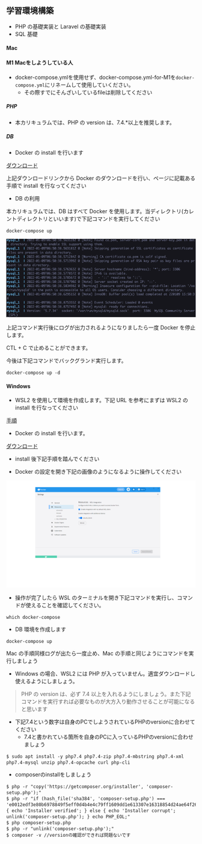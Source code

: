 ## 学習環境構築

- PHP の基礎実装と Laravel の基礎実装
- SQL 基礎

#### Mac

#### M1 Macをしようしている人

- docker-compose.ymlを使用せず、docker-compose.yml-for-M1を`docker-compose.yml`にリネームして使用していください。
  - その際すでにそんざいしているfileは削除してください

##### PHP

- 本カリキュラムでは、PHP の version は、7.4.\*以上を推奨します。

##### DB

- Docker の install を行います

[ダウンロード](https://matsuand.github.io/docs.docker.jp.onthefly/desktop/mac/install/)

上記ダウンロードリンクから Docker のダウンロードを行い、ページに記載ある手順で install を行なってください

- DB の利用

本カリキュラムでは、DB はすべて Docker を使用します。当ディレクトリ(カレントディレクトリといいます)で下記コマンドを実行してください

```shell
docker-compose up
```

![Logs](./img/mysql_logs.png)

上記コマンド実行後にログが出力されるようになりましたら一度 Docker を停止します。

CTL + C で止めることができます。

今後は下記コマンドでバックグランド実行します。

```shell
docker-compose up -d
```

#### Windows

- WSL2 を使用して環境を作成します。下記 URL を参考にまずは WSL2 の install を行なってください

[手順](https://docs.microsoft.com/ja-jp/windows/wsl/install)

- Docker の install を行います。

[ダウンロード](https://docs.docker.com/desktop/windows/install/)

- install 後下記手順を踏んでください

- Docker の設定を開き下記の画像のようになるように操作してください

![settings](./img/windows_docker_settings.png)

- 操作が完了したら WSL のターミナルを開き下記コマンドを実行し、コマンドが使えることを確認してください。

```shell
which docker-compose
```

- DB 環境を作成します

```shell
docker-compose up
```

Mac の手順同様ログが出たら一度止め、Mac の手順と同じようにコマンドを実行しましょう

- Windows の場合、WSL2 には PHP が入っていません。適宜ダウンロードし使えるようにしましょう。

> PHP の version は、必ず 7.4 以上を入れるようにしましょう。また下記コマンドを実行すれば必要なものが大方入り動作させることが可能になると思います

- 下記7.4という数字は自身のPCでしようされているPHPのversionに合わせてください
  - 7.4と書かれている箇所を自身のPCに入っているPHPのversionに合わせましょう

```shell
$ sudo apt install -y php7.4 php7.4-zip php7.4-mbstring php7.4-xml php7.4-mysql unzip php7.4-opcache curl php-cli 
```

- composerのinstallをしましょう

```shell
$ php -r "copy('https://getcomposer.org/installer', 'composer-setup.php');"
$ php -r "if (hash_file('sha384', 'composer-setup.php') === 'e0012edf3e80b6978849f5eff0d4b4e4c79ff1609dd1e613307e16318854d24ae64f26d17af3ef0bf7cfb710ca74755a') { echo 'Installer verified'; } else { echo 'Installer corrupt'; unlink('composer-setup.php'); } echo PHP_EOL;"
$ php composer-setup.php
$ php -r "unlink('composer-setup.php');"
$ composer -v //versionの確認ができれば問題ないです
```
